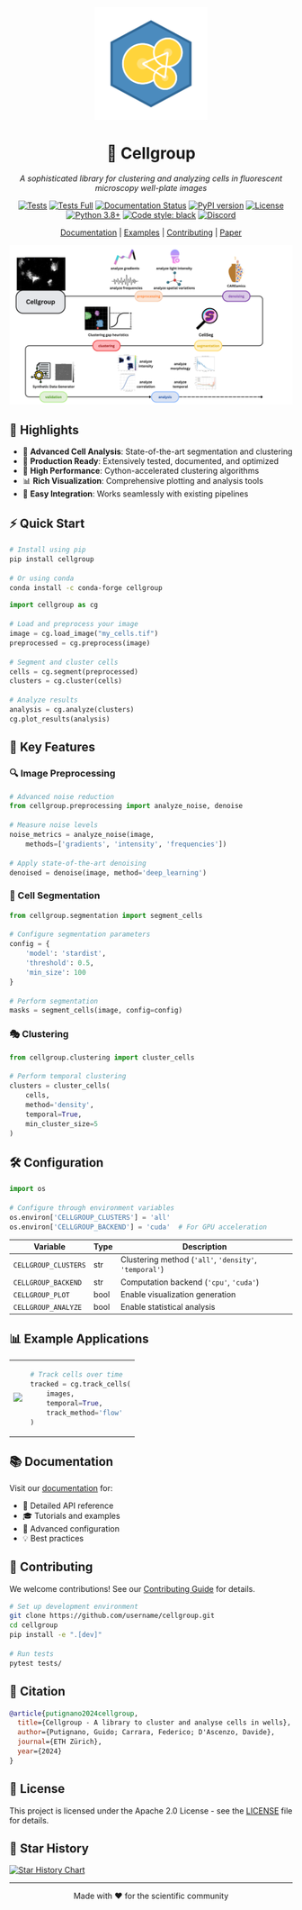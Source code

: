 <div align="center">
<img src="resources/cellgroup-logo-png.png" alt="Cellgroup Logo" width="200">


# 🔬 Cellgroup

*A sophisticated library for clustering and analyzing cells in fluorescent microscopy well-plate images*

[![Tests](https://github.com/username/cellgroup/actions/workflows/test_pr.yml/badge.svg)](https://github.com/username/cellgroup/actions/workflows/test_pr.yml)
[![Tests Full](https://github.com/username/cellgroup/actions/workflows/test_full.yml/badge.svg)](https://github.com/username/cellgroup/actions/workflows/test_full.yml)
[![Documentation Status](https://readthedocs.org/projects/cellgroup/badge/?version=latest)](https://cellgroup.readthedocs.io/en/latest/?badge=latest)
[![PyPI version](https://badge.fury.io/py/cellgroup.svg)](https://badge.fury.io/py/cellgroup)
[![License](https://img.shields.io/badge/License-Apache_2.0-blue.svg)](LICENSE)
[![Python 3.8+](https://img.shields.io/badge/python-3.8+-blue.svg)](https://www.python.org/downloads/release/python-380/)
[![Code style: black](https://img.shields.io/badge/code%20style-black-000000.svg)](https://github.com/psf/black)
[![Discord](https://img.shields.io/badge/chat-on%20discord-7289da?logo=discord)](https://discord.gg/ZZXaHer4)

[Documentation](https://cellgroup.readthedocs.io/) |
[Examples](examples/) |
[Contributing](CONTRIBUTING.md) |
[Paper](https://arxiv.org/abs/...)

</div>

![Cellgroup Overview](resources/Cellgroup.png)

## 🌟 Highlights

- 🧬 **Advanced Cell Analysis**: State-of-the-art segmentation and clustering
- 🔧 **Production Ready**: Extensively tested, documented, and optimized
- 🚀 **High Performance**: Cython-accelerated clustering algorithms
- 📊 **Rich Visualization**: Comprehensive plotting and analysis tools
- 🤝 **Easy Integration**: Works seamlessly with existing pipelines

## ⚡️ Quick Start

```bash
# Install using pip
pip install cellgroup

# Or using conda
conda install -c conda-forge cellgroup
```

```python
import cellgroup as cg

# Load and preprocess your image
image = cg.load_image("my_cells.tif")
preprocessed = cg.preprocess(image)

# Segment and cluster cells
cells = cg.segment(preprocessed)
clusters = cg.cluster(cells)

# Analyze results
analysis = cg.analyze(clusters)
cg.plot_results(analysis)
```

## 🎯 Key Features

### 🔍 Image Preprocessing
```python
# Advanced noise reduction
from cellgroup.preprocessing import analyze_noise, denoise

# Measure noise levels
noise_metrics = analyze_noise(image, 
    methods=['gradients', 'intensity', 'frequencies'])

# Apply state-of-the-art denoising
denoised = denoise(image, method='deep_learning')
```

### 🧩 Cell Segmentation
```python
from cellgroup.segmentation import segment_cells

# Configure segmentation parameters
config = {
    'model': 'stardist',
    'threshold': 0.5,
    'min_size': 100
}

# Perform segmentation
masks = segment_cells(image, config=config)
```

### 🎭 Clustering
```python
from cellgroup.clustering import cluster_cells

# Perform temporal clustering
clusters = cluster_cells(
    cells,
    method='density',
    temporal=True,
    min_cluster_size=5
)
```

## 🛠 Configuration

```python
import os

# Configure through environment variables
os.environ['CELLGROUP_CLUSTERS'] = 'all'
os.environ['CELLGROUP_BACKEND'] = 'cuda'  # For GPU acceleration
```

| Variable | Type | Description |
|----------|------|-------------|
| `CELLGROUP_CLUSTERS` | str | Clustering method (`'all'`, `'density'`, `'temporal'`) |
| `CELLGROUP_BACKEND` | str | Computation backend (`'cpu'`, `'cuda'`) |
| `CELLGROUP_PLOT` | bool | Enable visualization generation |
| `CELLGROUP_ANALYZE` | bool | Enable statistical analysis |

## 📊 Example Applications

<table>
<tr>
<td>
<img src="docs/images/cell_tracking.gif" width="200"/>
</td>
<td>

```python
# Track cells over time
tracked = cg.track_cells(
    images,
    temporal=True,
    track_method='flow'
)
```

</td>
</tr>
</table>

## 📚 Documentation

Visit our [documentation](https://cellgroup.readthedocs.io/) for:
- 📖 Detailed API reference
- 🎓 Tutorials and examples
- 🔧 Advanced configuration
- 💡 Best practices

## 🤝 Contributing

We welcome contributions! See our [Contributing Guide](CONTRIBUTING.md) for details.

```bash
# Set up development environment
git clone https://github.com/username/cellgroup.git
cd cellgroup
pip install -e ".[dev]"

# Run tests
pytest tests/
```

## 📜 Citation

```bibtex
@article{putignano2024cellgroup,
  title={Cellgroup - A library to cluster and analyse cells in wells},
  author={Putignano, Guido; Carrara, Federico; D'Ascenzo, Davide},
  journal={ETH Zürich},
  year={2024}
}
```

## 📄 License

This project is licensed under the Apache 2.0 License - see the [LICENSE](LICENSE) file for details.

## 🌟 Star History

[![Star History Chart](https://api.star-history.com/svg?repos=username/cellgroup&type=Date)](https://star-history.com/#username/cellgroup&Date)

---

<div align="center">
Made with ❤️ for the scientific community
</div>